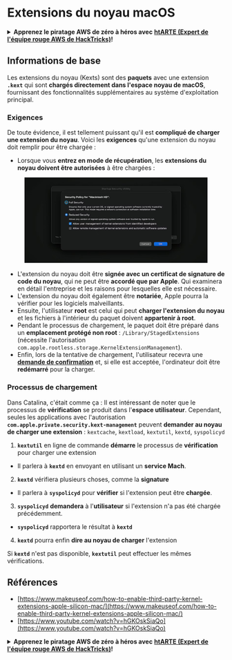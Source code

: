 # Extensions du noyau macOS

<details>

<summary><strong>Apprenez le piratage AWS de zéro à héros avec</strong> <a href="https://training.hacktricks.xyz/courses/arte"><strong>htARTE (Expert de l'équipe rouge AWS de HackTricks)</strong></a><strong>!</strong></summary>

* Travaillez-vous pour une **entreprise de cybersécurité**? Voulez-vous voir votre **entreprise annoncée sur HackTricks**? Ou voulez-vous avoir accès à la **dernière version de PEASS ou télécharger HackTricks en PDF**? Consultez les [**PLANS D'ABONNEMENT**](https://github.com/sponsors/carlospolop)!
* Découvrez [**The PEASS Family**](https://opensea.io/collection/the-peass-family), notre collection exclusive de [**NFTs**](https://opensea.io/collection/the-peass-family)
* Obtenez le [**swag officiel de PEASS et HackTricks**](https://peass.creator-spring.com)
* **Rejoignez le** [**💬**](https://emojipedia.org/speech-balloon/) **groupe Discord** ou le [**groupe Telegram**](https://t.me/peass) ou **suivez-moi** sur **Twitter** 🐦[**@carlospolopm**](https://twitter.com/hacktricks\_live).
* **Partagez vos astuces de piratage en envoyant une PR à** [**hacktricks repo**](https://github.com/carlospolop/hacktricks) **et** [**hacktricks-cloud repo**](https://github.com/carlospolop/hacktricks-cloud).

</details>

## Informations de base

Les extensions du noyau (Kexts) sont des **paquets** avec une extension **`.kext`** qui sont **chargés directement dans l'espace noyau de macOS**, fournissant des fonctionnalités supplémentaires au système d'exploitation principal.

### Exigences

De toute évidence, il est tellement puissant qu'il est **compliqué de charger une extension du noyau**. Voici les **exigences** qu'une extension du noyau doit remplir pour être chargée :

* Lorsque vous **entrez en mode de récupération**, les **extensions du noyau doivent être autorisées** à être chargées :

<figure><img src="../../../.gitbook/assets/image (327).png" alt=""><figcaption></figcaption></figure>

* L'extension du noyau doit être **signée avec un certificat de signature de code du noyau**, qui ne peut être **accordé que par Apple**. Qui examinera en détail l'entreprise et les raisons pour lesquelles elle est nécessaire.
* L'extension du noyau doit également être **notariée**, Apple pourra la vérifier pour les logiciels malveillants.
* Ensuite, l'utilisateur **root** est celui qui peut **charger l'extension du noyau** et les fichiers à l'intérieur du paquet doivent **appartenir à root**.
* Pendant le processus de chargement, le paquet doit être préparé dans un **emplacement protégé non root** : `/Library/StagedExtensions` (nécessite l'autorisation `com.apple.rootless.storage.KernelExtensionManagement`).
* Enfin, lors de la tentative de chargement, l'utilisateur recevra une [**demande de confirmation**](https://developer.apple.com/library/archive/technotes/tn2459/\_index.html) et, si elle est acceptée, l'ordinateur doit être **redémarré** pour la charger.

### Processus de chargement

Dans Catalina, c'était comme ça : Il est intéressant de noter que le processus de **vérification** se produit dans l'**espace utilisateur**. Cependant, seules les applications avec l'autorisation **`com.apple.private.security.kext-management`** peuvent **demander au noyau de charger une extension** : `kextcache`, `kextload`, `kextutil`, `kextd`, `syspolicyd`

1. **`kextutil`** en ligne de commande **démarre** le processus de **vérification** pour charger une extension
* Il parlera à **`kextd`** en envoyant en utilisant un **service Mach**.
2. **`kextd`** vérifiera plusieurs choses, comme la **signature**
* Il parlera à **`syspolicyd`** pour **vérifier** si l'extension peut être **chargée**.
3. **`syspolicyd`** **demandera** à l'**utilisateur** si l'extension n'a pas été chargée précédemment.
* **`syspolicyd`** rapportera le résultat à **`kextd`**
4. **`kextd`** pourra enfin **dire au noyau de charger** l'extension

Si **`kextd`** n'est pas disponible, **`kextutil`** peut effectuer les mêmes vérifications.

## Références

* [https://www.makeuseof.com/how-to-enable-third-party-kernel-extensions-apple-silicon-mac/](https://www.makeuseof.com/how-to-enable-third-party-kernel-extensions-apple-silicon-mac/)
* [https://www.youtube.com/watch?v=hGKOskSiaQo](https://www.youtube.com/watch?v=hGKOskSiaQo)

<details>

<summary><strong>Apprenez le piratage AWS de zéro à héros avec</strong> <a href="https://training.hacktricks.xyz/courses/arte"><strong>htARTE (Expert de l'équipe rouge AWS de HackTricks)</strong></a><strong>!</strong></summary>

* Travaillez-vous pour une **entreprise de cybersécurité**? Voulez-vous voir votre **entreprise annoncée sur HackTricks**? Ou voulez-vous avoir accès à la **dernière version de PEASS ou télécharger HackTricks en PDF**? Consultez les [**PLANS D'ABONNEMENT**](https://github.com/sponsors/carlospolop)!
* Découvrez [**The PEASS Family**](https://opensea.io/collection/the-peass-family), notre collection exclusive de [**NFTs**](https://opensea.io/collection/the-peass-family)
* Obtenez le [**swag officiel de PEASS et HackTricks**](https://peass.creator-spring.com)
* **Rejoignez le** [**💬**](https://emojipedia.org/speech-balloon/) **groupe Discord** ou le [**groupe Telegram**](https://t.me/peass) ou **suivez-moi** sur **Twitter** 🐦[**@carlospolopm**](https://twitter.com/hacktricks\_live).
* **Partagez vos astuces de piratage en envoyant une PR à** [**hacktricks repo**](https://github.com/carlospolop/hacktricks) **et** [**hacktricks-cloud repo**](https://github.com/carlospolop/hacktricks-cloud).

</details>
